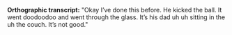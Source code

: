 **Orthographic transcript:** "Okay I’ve done this before. He kicked the ball. It went doodoodoo and went through the glass. It’s his dad uh uh sitting in the uh the couch. It’s not good."